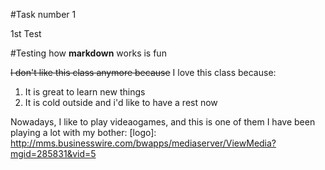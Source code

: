 #Task number 1

1st Test

#Testing how **markdown** works is fun

~~I don't like this class anymore because~~ I love this class because:
  1. It is great to learn new things
  2. It is cold outside and i'd like to have a rest now
  
  Nowadays, I like to play videaogames, and this is one of them I have been playing a lot with my bother:
  [logo]: http://mms.businesswire.com/bwapps/mediaserver/ViewMedia?mgid=285831&vid=5 
